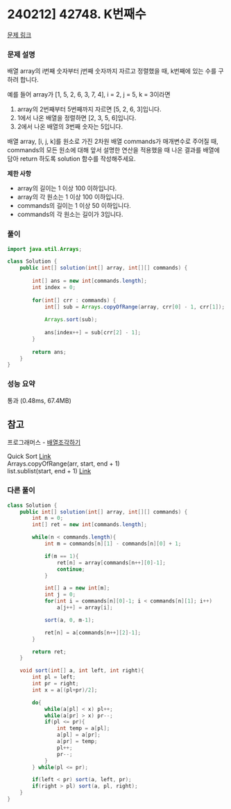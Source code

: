 # 240212] 42748. K번째수

[문제 링크](https://school.programmers.co.kr/learn/courses/30/lessons/42748)

### 문제 설명
배열 array의 i번째 숫자부터 j번째 숫자까지 자르고 정렬했을 때, k번째에 있는 수를 구하려 합니다.  

예를 들어 array가 [1, 5, 2, 6, 3, 7, 4], i = 2, j = 5, k = 3이라면  

  1. array의 2번째부터 5번째까지 자르면 [5, 2, 6, 3]입니다.  
  2. 1에서 나온 배열을 정렬하면 [2, 3, 5, 6]입니다.  
  3. 2에서 나온 배열의 3번째 숫자는 5입니다.  

배열 array, [i, j, k]를 원소로 가진 2차원 배열 commands가 매개변수로 주어질 때, commands의 모든 원소에 대해 앞서 설명한 연산을 적용했을 때 나온 결과를 배열에 담아 return 하도록 solution 함수를 작성해주세요.  

**제한 사항**  
* array의 길이는 1 이상 100 이하입니다.
* array의 각 원소는 1 이상 100 이하입니다.
* commands의 길이는 1 이상 50 이하입니다.
* commands의 각 원소는 길이가 3입니다.

### 풀이
```java
import java.util.Arrays;

class Solution {
    public int[] solution(int[] array, int[][] commands) {
        
        int[] ans = new int[commands.length];
        int index = 0;
        
        for(int[] crr : commands) {
            int[] sub = Arrays.copyOfRange(array, crr[0] - 1, crr[1]);
            
            Arrays.sort(sub);
            
            ans[index++] = sub[crr[2] - 1];
        }
        
        return ans;
    }
}
```

### 성능 요약
통과 (0.48ms, 67.4MB)

## 참고
프로그래머스 - [배열조각하기](https://school.programmers.co.kr/learn/courses/30/lessons/181893)  

Quick Sort [Link](https://gmlwjd9405.github.io/2018/05/10/algorithm-quick-sort.html)  
Arrays.copyOfRange(arr, start, end + 1)  
list.sublist(start, end + 1) [Link](https://www.techiedelight.com/ko/get-subarray-array-specified-indexes-java/)

###  다른 풀이
```java
class Solution {
    public int[] solution(int[] array, int[][] commands) {
        int n = 0;
        int[] ret = new int[commands.length];

        while(n < commands.length){
            int m = commands[n][1] - commands[n][0] + 1;

            if(m == 1){
                ret[n] = array[commands[n++][0]-1];
                continue;
            }

            int[] a = new int[m];
            int j = 0;
            for(int i = commands[n][0]-1; i < commands[n][1]; i++)
                a[j++] = array[i];

            sort(a, 0, m-1);

            ret[n] = a[commands[n++][2]-1];
        }

        return ret;
    }

    void sort(int[] a, int left, int right){
        int pl = left;
        int pr = right;
        int x = a[(pl+pr)/2];

        do{
            while(a[pl] < x) pl++;
            while(a[pr] > x) pr--;
            if(pl <= pr){
                int temp = a[pl];
                a[pl] = a[pr];
                a[pr] = temp;
                pl++;
                pr--;
            }
        } while(pl <= pr);

        if(left < pr) sort(a, left, pr);
        if(right > pl) sort(a, pl, right);
    }
}
```
